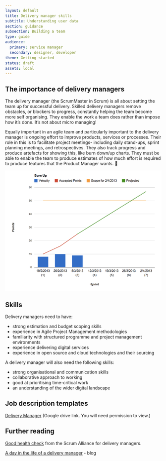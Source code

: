 ```yaml
---
layout: default
title: Delivery manager skills
subtitle: Understanding user data
section: guidance
subsection: Building a team
type: guide
audience:
  primary: service manager
  secondary: designer, developer
theme: Getting started
status: draft
assets: local
---
```


## The importance of delivery managers

The delivery manager (the ScrumMaster in Scrum) is all about setting the team up for successful delivery.  Skilled delivery managers remove obstacles, or blockers to progress, constantly helping the team become more self organising. They enable the work a team does rather than impose how it’s done. It’s not about micro managing!

Equally important in an agile team and particularly important to the delivery manager is ongoing effort to improve products, services or processes. Their role in this is to facilitate project meetings- including daily stand-ups, sprint planning meetings, and retrospectives. They also track progress and produce artefacts for showing this, like burn down/up charts. They must be able to enable the team to produce estimates of how much effort is required to produce features that the Product Manager wants.   

![example burn-up chart](burn-up.png)

## Skills

Delivery managers need to have: 

* strong estimation and budget scoping skills 
* experience in Agile Project Management methodologies 
* familiarity with structured programme and project management environments 
* experience delivering digital services 
* experience in open source and cloud technologies and their sourcing

A delivery manager will also need the following skills: 

* strong organisational and communication skills 
* collaborative approach to working 
* good at prioritising time-critical work 
* an understanding of the wider digital landscape 

## Job description templates
[Delivery Manager](https://docs.google.com/a/digital.cabinet-office.gov.uk/document/d/1fF_PnQeSQg75EvJzH316HoSee3J86ywd2j2EcXPbXuE/edit) (Google drive link. You will need permission to view.)


## Further reading
[Good health check](http://www.scrumalliance.org/articles/103-the-managers-role-in-agile) from the Scrum Alliance for delivery managers.

[A day in the life of a delivery manager](http://digital.cabinetoffice.gov.uk/2012/12/12/a-day-in-the-life-of-a-delivery-manager/) - blog
